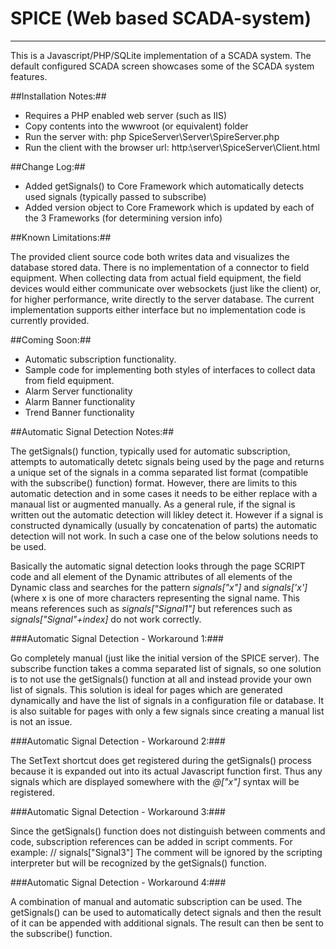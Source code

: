 # SPICE (Web based SCADA-system)
-----------------------------------------------------------------
This is a Javascript/PHP/SQLite implementation of a SCADA system. The default configured SCADA screen showcases some of the SCADA system features.

##Installation Notes:##
* Requires a PHP enabled web server (such as IIS)
* Copy contents into the wwwroot (or equivalent) folder
* Run the server with: php SpiceServer\Server\SpireServer.php
* Run the client with the browser url: http:\\server\\SpiceServer\Client.html

##Change Log:##
* Added getSignals() to Core Framework which automatically detects used signals (typically passed to subscribe)
* Added version object to Core Framework which is updated by each of the 3 Frameworks (for determining version info)

##Known Limitations:##

The provided client source code both writes data and visualizes the database stored data. There is no implementation of a connector to field equipment. When collecting data from actual field equipment, the field devices would either communicate over websockets (just like the client) or, for higher performance, write directly to the server database. The current implementation supports either interface but no implementation code is currently provided.

##Coming Soon:##
* Automatic subscription functionality.
* Sample code for implementing both styles of interfaces to collect data from field equipment.
* Alarm Server functionality
* Alarm Banner functionality
* Trend Banner functionality  

##Automatic Signal Detection Notes:##

The getSignals() function, typically used for automatic subscription, attempts to automatically detetc signals being used by the page and returns a unique set of the signals in a comma separated list format (compatible with the subscribe() function) format. However, there are limits to this automatic detection and in some cases it needs to be either replace with a manaual list or augmented manually. As a general rule, if the signal is written out the automatic detection will likley detect it. However if a signal is constructed dynamically (usually by concatenation of parts) the automatic detection will not work. In such a case one of the below solutions needs to be used.

Basically the automatic signal detection looks through the page SCRIPT code and all element of the Dynamic attributes of all elements of the Dynamic class and searches for the pattern *signals["x"]* and *signals['x']* (where x is one of more characters representing the signal name. This means references such as *signals["Signal1"]* but references such as *signals["Signal"+index]* do not work correctly.

###Automatic Signal Detection - Workaround 1:###

Go completely manual (just like the initial version of the SPICE server). The subscribe function takes a comma separated list of signals, so one solution is to not use the getSignals() function at all and instead provide your own list of signals. This solution is ideal for pages which are generated dynamically and have the list of signals in a configuration file or database. It is also suitable for pages with only a few signals since creating a manual list is not an issue.

###Automatic Signal Detection - Workaround 2:###

The SetText shortcut does get registered during the getSignals() process because it is expanded out into its actual Javascript function first. Thus any signals which are displayed somewhere with the *@["x"]* syntax will be registered.

###Automatic Signal Detection - Workaround 3:###

Since the getSignals() function does not distinguish between comments and code, subscription references can be added in script comments. For example: // signals["Signal3"]
The comment will be ignored by the scripting interpreter but will be recognized by the getSignals() function.

###Automatic Signal Detection - Workaround 4:###

A combination of manual and automatic subscription can be used. The getSignals() can be used to automatically detect signals and then the result of it can be appended with additional signals. The result can then be sent to the subscribe() function.
